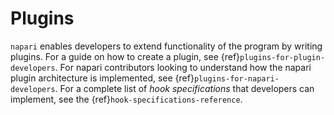 # Plugins

`napari` enables developers to extend functionality of the program by writing
plugins.  For a guide on how to create a plugin, see
{ref}`plugins-for-plugin-developers`.  For napari contributors looking to
understand how the napari plugin architecture is implemented, see
{ref}`plugins-for-napari-developers`.  For a complete list of *hook
specifications* that developers can implement, see the
{ref}`hook-specifications-reference`.
